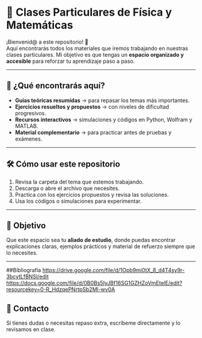 # 📘 Clases Particulares de Física y Matemáticas  

¡Bienvenid@ a este repositorio! 🚀  
Aquí encontrarás todos los materiales que iremos trabajando en nuestras clases particulares. Mi objetivo es que tengas un **espacio organizado y accesible** para reforzar tu aprendizaje paso a paso.  

---

## 🔎 ¿Qué encontrarás aquí?  
- **Guías teóricas resumidas** → para repasar los temas más importantes.  
- **Ejercicios resueltos y propuestos** → con niveles de dificultad progresivos.  
- **Recursos interactivos** → simulaciones y códigos en Python, Wolfram y MATLAB.  
- **Material complementario** → para practicar antes de pruebas y exámenes.  

---

## 🛠 Cómo usar este repositorio  
1. Revisa la carpeta del tema que estemos trabajando.  
2. Descarga o abre el archivo que necesites.  
3. Practica con los ejercicios propuestos y revisa las soluciones.  
4. Usa los códigos o simulaciones para experimentar.  

---

## 🎯 Objetivo  
Que este espacio sea tu **aliado de estudio**, donde puedas encontrar explicaciones claras, ejemplos prácticos y material de refuerzo siempre que lo necesites.  

---
##Bibliografía
https://drive.google.com/file/d/1Opb9mi0tX_8_d4T4sy9r-3bcytLfBNSl/edit
https://docs.google.com/file/d/0B0Bs5IyJBf16SG1GZHZoVmEtelE/edit?resourcekey=0-R_HdzqePNrtpSb2Ml-wv0A

## 📩 Contacto  
Si tienes dudas o necesitas repaso extra, escríbeme directamente y lo revisamos en clase.  
